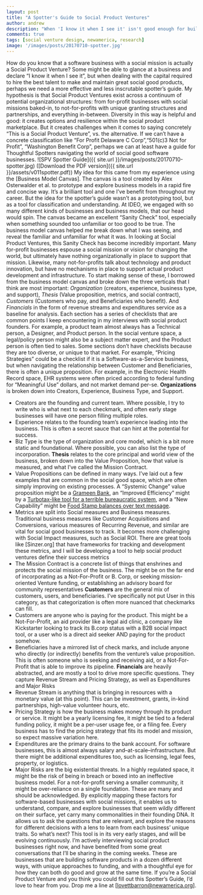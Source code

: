 ```yaml
---
layout: post
title: "A Spotter's Guide to Social Product Ventures"
author: andrew
description: "When 'I know it when I see it' isn't good enough for building software in the public interest"
comments: true
tags: [social venture design, newamerica, research]
image: '/images/posts/20170710-spotter.jpg'
---
```


How do you know that a software business with a social mission is actually a Social Product Venture? Some might be able to glance at a business and declare “I know it when I see it”, but when dealing with the capital required to hire the best talent to make and maintain great social good products, perhaps we need a more effective and less inscrutable spotter’s guide.
My hypothesis is that Social Product Ventures exist across a continuum of potential organizational structures: from for-profit businesses with social missions baked-in, to not-for-profits with unique granting structures and partnerships, and everything in-between. Diversity in this way is helpful and good: it creates options and resilience within the social product marketplace. But it creates challenges when it comes to saying concretely “This is a Social Product Venture”, vs. the alternative. If we can’t have a concrete classification like “For Profit Delaware C Corp”,“501(c)3 Not for Profit”, “Washington Benefit Corp”, perhaps we can at least have a guide for Thoughtful Spotters navigating the world of social good software businesses.
![SPV Spotter Guide]({{ site.url }}/images/posts/20170710-spotter.jpg)
([Download the PDF version]({{ site.url }}/assets/v011spotter.pdf))
My idea for this came from my experience using the [Business Model Canvas]. The canvas is a tool created by Alex Osterwalder et al. to prototype and explore business models in a rapid fire and concise way. It’s a brilliant tool and one I’ve benefit from throughout my career. But the idea for the spotter’s guide wasn’t as a prototyping tool, but as a tool for classification and understanding. At IDEO, we engaged with so many different kinds of businesses and business models, that our head would spin. The canvas became an excellent “Sanity Check” tool, especially when something sounded too unfamiliar or too good to be true. The business model canvas helped me break down what I was seeing, and reveal the familiar and unfamiliar for what it was.
In looking at Social Product Ventures, this Sanity Check has become incredibly important. Many for-profit businesses espouse a social mission or vision for changing the world, but ultimately have nothing organizationally in place to support that mission. Likewise, many not-for-profits talk about technology and product innovation, but have no mechanisms in place to support actual product development and infrastructure. To start making sense of these, I borrowed from the business model canvas and broke down the three verticals that I think are most important:
*Organization* (creators, experience, business type, and support), 
*Thesis* (Value proposition, metrics, and social contract), 
*Customers* (Customers who pay, and Beneficiaries who benefit). 
And *Financials* in the form of revenue streams and expenditures service as a baseline for analysis.
Each section has a series of checklists that are common points I keep encountering in my interviews with social product founders. For example, a product team almost always has a Technical person, a Designer, and Product person. In the social venture space, a legal/policy person might also be a subject matter expert, and the Product person is often tied to sales.
Some sections don’t have checklists because they are too diverse, or unique to that market. For example, “Pricing Strategies” could be a checklist if it is a Software-as-a-Service business, but when navigating the relationship between Customer and Beneficiaries, there is often a unique proposition. For example, in the Electronic Health Record space, EHR systems were often priced according to federal funding for “Meaningful Use” dollars, and not market demand per-se.
**Organizations** is broken down into Creators, Experience, Business Type, and Support.  
- Creators are the founding and current team. Where possible, I try to write who is what next to each checkmark, and often early stage businesses will have one person filling multiple roles.
- Experience relates to the founding team’s experience leading into the business. This is often a secret sauce that can hint at the potential for success.
- Biz Type is the type of organization and core model, which is a bit more static and foundational. Where possible, you can also list the type of incorporation.
**Thesis** relates to the core principal and world view of the business, broken down into the Value Proposition, how that value is measured, and what I’ve called the Mission Contract.
- Value Propositions can be defined in many ways. I’ve laid out a few examples that are common in the social good space, which are often simply improving on existing processes. A “Systemic Change” value proposition might be a [Grameen Bank](https://en.wikipedia.org/wiki/Grameen_Bank), an “Improved Efficiency” might by a [Turbotax-like tool for a terrible bureaucratic system](https://upsolve.org/),  and a “New Capability” might be [Food Stamp balances over text message](http://splash.codeforamerica.org/balance/english/ak/).
- Metrics are split into Social measures and Business measures. Traditional business measures like Customer Acquisitions and Conversions, various measures of Recurring Revenue, and similar are vital for social good businesses to track. It becomes more challenging with Social Impact measures, such as Social ROI. There are great tools like [Sinzer.org] that have frameworks for tracking and development these metrics, and I will be developing a tool to help social product ventures define their success metrics
- The Mission Contract is a concrete list of things that enshrines and protects the social mission of the business. The might be on the far end of incorporating as a Not-For-Profit or B. Corp, or seeking mission-oriented Venture funding, or establishing an advisory board for community representatives
**Customers** are the general mix of customers, users, and beneficiaries. I’ve specifically not put User in this category, as that categorization is often more nuanced that checkmarks can fill.
- Customers are anyone who is paying for the product. This might be a Not-For-Profit, an aid provider like a legal aid clinic, a company like Kickstarter looking to track its B.corp status with a B2B social impact tool, or a user who is a direct aid seeker AND paying for the product somehow.
- Beneficiaries have a mirrored list of check marks, and include anyone who directly (or indirectly) benefits from the venture’s value proposition. This is often someone who is seeking and receiving aid, or a Not-For-Profit that is able to improve its pipeline.
**Financials** are heavily abstracted, and are mostly a tool to drive more specific questions. They capture Revenue Stream and Pricing Strategy, as well as Expenditures and Major Risks
- Revenue Stream is anything that is bringing in resources with a monetary value (at this point). This can be investment, grants, in-kind partnerships, high-value volunteer hours, etc.
- Pricing Strategy is how the business makes money through its product or service. It might be a yearly licensing fee, it might be tied to a federal funding policy, it might be a per-user usage fee, or a filing fee. Every business has to find the pricing strategy that fits its model and mission, so expect massive variation here.
- Expenditures are the primary drains to the bank account. For software businesses, this is almost always salary and–at-scale–infrastructure. But there might be additional expenditures too, such as licensing, legal fees, property, or logistics.
- Major Risks are the big existential threats. In a highly regulated space, it might be the risk of being in breach or boxed into an ineffective business model. For a not-for-profit serving a smaller community, it might be over-reliance on a single foundation. These are many and should be acknowledged.
By explicitly mapping these factors for software-based businesses with social missions, it enables us to understand, compare, and explore businesses that seem wildly different on their surface, yet carry many commonalities in their founding DNA. It allows us to ask the questions that are relevant, and explore the reasons for different decisions with a lens to learn from each business’ unique traits.
So what’s next? This tool is in its very early stages, and will be evolving continuously. I’m actively interviewing social product businesses right now, and have benefited from some great conversations that I’ll be sharing in the coming weeks. These are businesses that are building software products in a dozen different ways, with unique approaches to funding, and with a thoughtful eye for how they can both do good and grow at the same time. If you’re a Social Product Venture and you think you could fill out this Spotter’s Guide, I’d love to hear from you. Drop me a line at [lovettbarron@newamerica.org].

